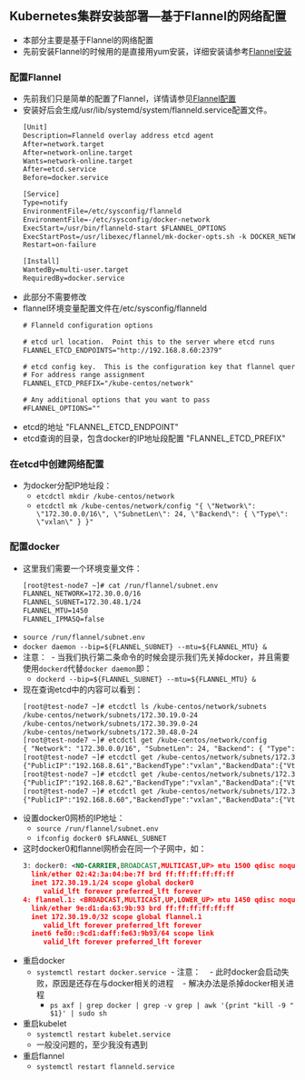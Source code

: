 ## Kubernetes集群安装部署—基于Flannel的网络配置

- 本部分主要是基于Flannel的网络配置
- 先前安装Flannel的时候用的是直接用yum安装，详细安装请参考[Flannel安装](K8S-kubernetes集群之安装配置2.md)

### 配置Flannel
- 先前我们只是简单的配置了Flannel，详情请参见[Flannel配置](K8S-kubernetes集群之安装配置2.md)
- 安装好后会生成/usr/lib/systemd/system/flanneld.service配置文件。
  ``` xml
  [Unit]
  Description=Flanneld overlay address etcd agent
  After=network.target
  After=network-online.target
  Wants=network-online.target
  After=etcd.service
  Before=docker.service
  
  [Service]
  Type=notify
  EnvironmentFile=/etc/sysconfig/flanneld
  EnvironmentFile=-/etc/sysconfig/docker-network
  ExecStart=/usr/bin/flanneld-start $FLANNEL_OPTIONS
  ExecStartPost=/usr/libexec/flannel/mk-docker-opts.sh -k DOCKER_NETWORK_OPTIONS -d /run/flannel/docker
  Restart=on-failure
  
  [Install]
  WantedBy=multi-user.target
  RequiredBy=docker.service
  ```
- 此部分不需要修改
- flannel环境变量配置文件在/etc/sysconfig/flanneld
  ``` xml
  # Flanneld configuration options  
  
  # etcd url location.  Point this to the server where etcd runs
  FLANNEL_ETCD_ENDPOINTS="http://192.168.8.60:2379"
  
  # etcd config key.  This is the configuration key that flannel queries
  # For address range assignment
  FLANNEL_ETCD_PREFIX="/kube-centos/network"
  
  # Any additional options that you want to pass
  #FLANNEL_OPTIONS=""
  ```
- etcd的地址 "FLANNEL_ETCD_ENDPOINT"
- etcd查询的目录，包含docker的IP地址段配置  "FLANNEL_ETCD_PREFIX"

### 在etcd中创建网络配置
- 为docker分配IP地址段：
  - `etcdctl mkdir /kube-centos/network`
  - `etcdctl mk /kube-centos/network/config "{ \"Network\": \"172.30.0.0/16\", \"SubnetLen\": 24, \"Backend\": { \"Type\": \"vxlan\" } }"`

### 配置docker
- 这里我们需要一个环境变量文件：
  ``` xml
  [root@test-node7 ~]# cat /run/flannel/subnet.env
  FLANNEL_NETWORK=172.30.0.0/16
  FLANNEL_SUBNET=172.30.48.1/24
  FLANNEL_MTU=1450
  FLANNEL_IPMASQ=false
  ```
- `source /run/flannel/subnet.env`
- `docker daemon --bip=${FLANNEL_SUBNET} --mtu=${FLANNEL_MTU} &`
- 注意：
  - 当我们执行第二条命令的时候会提示我们先关掉docker，并且需要使用`dockerd`代替`docker daemon`即：
  - `dockerd --bip=${FLANNEL_SUBNET} --mtu=${FLANNEL_MTU} &`
- 现在查询etcd中的内容可以看到：
  ``` xml
  [root@test-node7 ~]# etcdctl ls /kube-centos/network/subnets
  /kube-centos/network/subnets/172.30.19.0-24
  /kube-centos/network/subnets/172.30.39.0-24
  /kube-centos/network/subnets/172.30.48.0-24
  [root@test-node7 ~]# etcdctl get /kube-centos/network/config
  { "Network": "172.30.0.0/16", "SubnetLen": 24, "Backend": { "Type": "vxlan" } }
  [root@test-node7 ~]# etcdctl get /kube-centos/network/subnets/172.30.19.0-24
  {"PublicIP":"192.168.8.61","BackendType":"vxlan","BackendData":{"VtepMAC":"9e:d1:da:63:9b:93"}}
  [root@test-node7 ~]# etcdctl get /kube-centos/network/subnets/172.30.39.0-24
  {"PublicIP":"192.168.8.62","BackendType":"vxlan","BackendData":{"VtepMAC":"72:66:83:33:e5:83"}}
  [root@test-node7 ~]# etcdctl get /kube-centos/network/subnets/172.30.48.0-24
  {"PublicIP":"192.168.8.60","BackendType":"vxlan","BackendData":{"VtepMAC":"f2:fc:d9:db:52:74"}}
  ```
- 设置docker0网桥的IP地址：
  - `source /run/flannel/subnet.env`
  - `ifconfig docker0 $FLANNEL_SUBNET`
- 这时docker0和flannel网桥会在同一个子网中，如：
  ``` xml
  3: docker0: <NO-CARRIER,BROADCAST,MULTICAST,UP> mtu 1500 qdisc noqueue state DOWN 
    link/ether 02:42:3a:04:be:7f brd ff:ff:ff:ff:ff:ff
    inet 172.30.19.1/24 scope global docker0
       valid_lft forever preferred_lft forever
  4: flannel.1: <BROADCAST,MULTICAST,UP,LOWER_UP> mtu 1450 qdisc noqueue state UNKNOWN 
    link/ether 9e:d1:da:63:9b:93 brd ff:ff:ff:ff:ff:ff
    inet 172.30.19.0/32 scope global flannel.1
       valid_lft forever preferred_lft forever
    inet6 fe80::9cd1:daff:fe63:9b93/64 scope link 
       valid_lft forever preferred_lft forever
   ```
- 重启docker
  - `systemctl restart docker.service`
  - 注意：
    - 此时docker会启动失败，原因是还存在与docker相关的进程
    - 解决办法是杀掉docker相关进程
    - `ps axf | grep docker | grep -v grep | awk '{print "kill -9 " $1}' | sudo sh `
- 重启kubelet
  - `systemctl restart kubelet.service`
  - 一般没问题的，至少我没有遇到
- 重启flannel
  - `systemctl restart flanneld.service`

  



